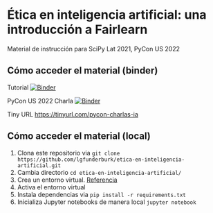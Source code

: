 # Ética en inteligencia artificial: una introducción a Fairlearn

Material de instrucción para SciPy Lat 2021, PyCon US 2022

## Cómo acceder el material (binder)



Tutorial [![Binder](https://mybinder.org/badge_logo.svg)](https://mybinder.org/v2/gh/lgfunderburk/etica-en-inteligencia-artificial/HEAD?labpath=etica-en-inteligencia-artificial.ipynb)

PyCon US 2022 Charla [![Binder](https://mybinder.org/badge_logo.svg)](https://mybinder.org/v2/gh/lfunderburk/etica-en-inteligencia-artificial/HEAD?labpath=PyConUS2022-etica-en-inteligencia-artificial.ipynb)

Tiny URL https://tinyurl.com/pycon-charlas-ia 

## Cómo acceder el material (local)

1. Clona este repositorio via 
      `git clone https://github.com/lgfunderburk/etica-en-inteligencia-artificial.git`
3. Cambia directorio 
      `cd etica-en-inteligencia-artificial/`
5. Crea un entorno virtual. [Referencia](https://docs.python.org/es/3/tutorial/venv.html)
6. Activa el entorno virtual
7. Instala dependencias via 
      `pip install -r requirements.txt`
9. Inicializa Jupyter notebooks de manera local 
      `jupyter notebook` 
